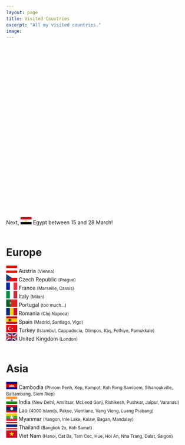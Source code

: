 ```yaml
---
layout: page
title: Visited Countries
excerpt: "All my visited countries."
image:
---
```

<script src="https://www.amcharts.com/lib/3/ammap.js" type="text/javascript"></script>
<script src="https://www.amcharts.com/lib/3/maps/js/worldHigh.js" type="text/javascript"></script>
<script src="https://www.amcharts.com/lib/3/themes/dark.js" type="text/javascript"></script>
<div id="mapdiv" style="width: 1000px; height: 450px;"></div>
<script type="text/javascript">
var map = AmCharts.makeChart("mapdiv",{
type: "map",
theme: "dark",
projection: "mercator",
panEventsEnabled : true,
backgroundColor : "#535364",
backgroundAlpha : 1,
zoomControl: {
zoomControlEnabled : true
},
dataProvider : {
map : "worldHigh",
getAreasFromMap : true,
areas :
[
  {
    "id": "AT",
    "showAsSelected": true
  },
  {
    "id": "CZ",
    "showAsSelected": true
  },
  {
    "id": "FR",
    "showAsSelected": true
  },
  {
    "id": "IT",
    "showAsSelected": true
  },
  {
    "id": "PT",
    "showAsSelected": true
  },
  {
    "id": "RO",
    "showAsSelected": true
  },
  {
    "id": "ES",
    "showAsSelected": true
  },
  {
    "id": "TR",
    "showAsSelected": true
  },
  {
    "id": "GB",
    "showAsSelected": true
  },
  {
    "id": "KH",
    "showAsSelected": true
  },
  {
    "id": "IN",
    "showAsSelected": true
  },
  {
    "id": "LA",
    "showAsSelected": true
  },
  {
    "id": "MM",
    "showAsSelected": true
  },
  {
    "id": "TH",
    "showAsSelected": true
  },
  {
    "id": "VN",
    "showAsSelected": true
  }
]
},
areasSettings : {
autoZoom : true,
color : "#B4B4B7",
colorSolid : "#3605FC",
selectedColor : "#3605FC",
outlineColor : "#666666",
rollOverColor : "#9EC2F7",
rollOverOutlineColor : "#000000"
}
});
</script>
<br>
Next, <img src="../images/flags/eg.png"/> Egypt between 15 and 28 March!
<br>
<br>
<h1>Europe</h1>
<img src="../images/flags/at.png"/> Austria <small>(Vienna)</small><br>
<img src="../images/flags/cz.png"/> Czech Republic <small>(Prague)</small><br>
<img src="../images/flags/fr.png"/> France <small>(Marseille, Cassis)</small><br>
<img src="../images/flags/it.png"/> Italy <small>(Milan)</small><br>
<img src="../images/flags/pt.png"/> Portugal <small>(too much...)</small><br>
<img src="../images/flags/ro.png"/> Romania <small>(Cluj Napoca)</small><br>
<img src="../images/flags/es.png"/> Spain <small>(Madrid, Santiago, Vigo)</small><br>
<img src="../images/flags/tr.png"/> Turkey <small>(Istambul, Cappadocia, Olimpos, Kaş, Fethiye, Pamukkale)</small><br>
<img src="../images/flags/gb.png"/> United Kingdom <small>(London)</small><br><br>

<h1>Asia</h1>
<img src="../images/flags/kh.png"/> Cambodia <small>(Phnom Penh, Kep, Kampot, Koh Rong Samloem, Sihanoukville, Battambang, Siem Riep)</small><br>
<img src="../images/flags/in.png"/> India <small>(New Delhi, Amritsar, McLeod Ganj, Rishikesh, Pushkar, Jaipur, Varanasi)</small><br>
<img src="../images/flags/la.png"/> Lao <small>(4000 Islands, Pakse, Vientiane, Vang Vieng, Luang Prabang)</small><br>
<img src="../images/flags/mm.png"/> Myanmar <small>(Yangon, Inle Lake, Kalaw, Bagan, Mandalay)</small><br>
<img src="../images/flags/th.png"/> Thailand <small>(Bangkok 2x, Koh Samet)</small><br>
<img src="../images/flags/vn.png"/> Viet Nam <small>(Hanoi, Cat Ba, Tam Coc, Hue, Hoi An, Nha Trang, Dalat, Saigon)</small><br>